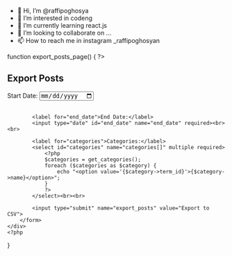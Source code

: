 - 👋 Hi, I’m @raffipoghosya
- 👀 I’m interested in codeng
- 🌱 I’m currently learning react.js
- 💞️ I’m looking to collaborate on ...
- 📫 How to reach me in instagram _raffipoghosyan

<!---
raffipoghosya/raffipoghosya is a ✨ special ✨ repository because its `README.md` (this file) appears on your GitHub profile.
You can click the Preview link to take a look at your changes.
--->


function export_posts_page() {
    ?>
    <div class="wrap">
        <h2>Export Posts</h2>
        <form method="post" action="">
            <label for="start_date">Start Date:</label>
            <input type="date" id="start_date" name="start_date" required><br><br>

            <label for="end_date">End Date:</label>
            <input type="date" id="end_date" name="end_date" required><br><br>

            <label for="categories">Categories:</label>
            <select id="categories" name="categories[]" multiple required>
                <?php
                $categories = get_categories();
                foreach ($categories as $category) {
                    echo "<option value='{$category->term_id}'>{$category->name}</option>";
                }
                ?>
            </select><br><br>

            <input type="submit" name="export_posts" value="Export to CSV">
        </form>
    </div>
    <?php
}
